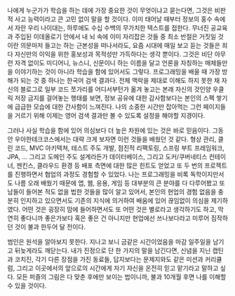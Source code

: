   나에게 누군가가 학습을 하는 데에 가장 중요한 것이 무엇이냐고 묻는다면, 그것은 비판적 사고 능력이라고 큰 고민 없이 말을 할 것이다. 이미 태어날 때부터 정보의 홍수 속에서 자란 우리 나이대는, 하루에도 수십 수백의 무가치한 텍스트를 접한다. 무너진 공교육과 주입된 이데올로기 안에서 내 뇌 속에 이미 자리잡은 것들 중 최소 반절은 거짓일 것이란 의문마저 들고는 하는 근본성을 떠나서라도, 요즘 시대에 매일 보고 듣는 것들은 죄다 자신만의 이익을 위한 홍보성과 목적성만 가득하다는 생각 뿐이다. 그것은 비단 아무런 자격 없이도 미디어니, 뉴스니, 신문이니 하는 이름을 달고 언론을 자칭하는 매체들만을 이야기하는 것이 아니라 학습을 함에 있어서도 그렇다. 프로그래밍을 배울 때 가장 방해가 되는 것 중 하나는 한국어 검색 결과다. 전체 맥락을 제대로 이해도 하지 못한 채 자신의 블로그로 일부 코드 쪼가리를 어디서부턴가 옮겨 놓고는 본래 자신의 것인양 우클릭 저장 금지를 걸어놓는 행태를 보면, 정보 공유에 대한 감사함보다는 본인의 스펙 쌓기에 급급한 모습에 대한 간사함이 느껴진다. 나의 소중한 시간만 잡아먹는 그런 페이지들을 거르기 위해 이제는 영어 검색 결과만 볼 수 있도록 설정을 해야할 지경이다.



  그러나 사실 학습을 함에 있어 의심보다 더 높은 차원에 있는 것은 바로 믿음이다. 그동안 우아한테크코스에서는 대략 크게 보자면 이런 것들을 배웠던 것 같다. 형상 관리, 클린 코드, MVC 아키텍쳐, 테스트 주도 개발, 점진적 리팩토링, 스프링 부트 프레임워크, JPA, ... 그리고 도메인 주도 설계라든가 데이터베이스, 그리고 도커/쿠버네티스 컨테이너, 젠킨스, 클라우드 환경 등 배포 측면에 대한 많은 힌트도 얻었고 또 두 번의 프로젝트를 진행하면서 협업의 과정도 경험할 수 있었다. 나는 프로그래밍을 비록 독학이지만서도 나름 오래 배웠기 때문에 앱, 웹, 응용, 게임 등 대부분의 큰 분야를 다 다루어봤고 또 남들이 들어본 적도 없을 법한 것들을 많이 알고 있어서, 본인의 현업의 경험 없음을 충분히 인지하고 있으면서도 기존의 지식에 의거하여 배움에 있어 끊임없이 의심을 제기하였다. 어떤 것은 굉장히 맘에 들어하면서도 또 어떤 것은 별로라고 생각하기도 하고, 막연히 좋다니까 좋은가보다 혹은 좋은 건 아니지만 현업에선 쓰나보다라고 미루어 짐작하던 것이 불과 한두어 달 전이다.



  범인은 원석을 알아보지 못한다. 지나고 보니 금같은 시간이었음을 마감 일주일을 남기고 뒤늦게라도 깨닫는다. 내가 진정으로 단 한 가지의 말을 남긴다면, 신념을 지닌 캡틴과 코치진, 각기 다른 장점을 가진 동료들, 답지보다는 문제지와도 같은 미션과 커리큘럼, 그리고 이곳에서의 앞으로의 시간에게 자기 자신을 온전히 믿고 맡기라고 말하고 싶다. 모든 퍼즐의 그림은 다 맞춘 후에만 보이는 법이니까, 불과 10개월 후면 나를 이해할 수 있을 것이다.
